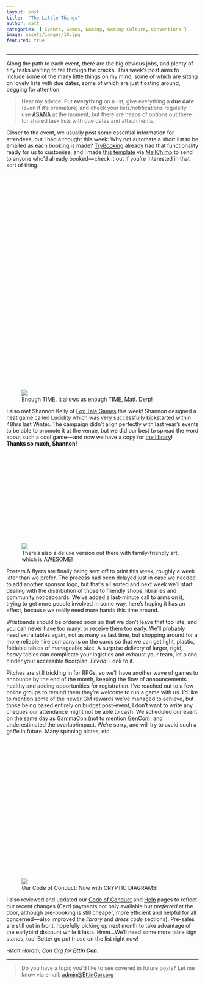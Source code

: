 ```yaml
---
layout: post
title:  "The Little Things"
author: matt
categories: [ Events, Games, Gaming, Gaming Culture, Conventions ]
image: assets/images/10.jpg
featured: true
---
```


<section name="db74" class="section section--body section--first"><div class="section-divider"><hr class="section-divider"></div><div class="section-content"><div class="section-inner sectionLayout--insetColumn"><p name="3e6d" id="3e6d" class="graf graf--p graf-after--h3">Along the path to each event, there are the big obvious jobs, and plenty of tiny tasks waiting to fall through the cracks. This week’s post aims to include some of the many little things on my mind, some of which are sitting on lovely lists with due dates, some of which are just floating around, begging for attention.</p><blockquote name="cff1" id="cff1" class="graf graf--blockquote graf-after--p">Hear my advice: Put <strong class="markup--strong markup--blockquote-strong">everything</strong> on a list, give everything a <strong class="markup--strong markup--blockquote-strong">due date</strong> (even if it’s premature) and check your lists/notifications regularly. I use <a href="http://asana.com" data-href="http://asana.com" class="markup--anchor markup--blockquote-anchor" rel="noopener" target="_blank">ASANA</a> at the moment, but there are heaps of options out there for shared task lists with due dates and attachments.</blockquote><p name="b0c7" id="b0c7" class="graf graf--p graf-after--blockquote">Closer to the event, we usually post some essential information for attendees, but I had a thought this week: Why not automate a short list to be emailed as each booking is made? <a href="http://TryBooking.com" data-href="http://TryBooking.com" class="markup--anchor markup--p-anchor" rel="noopener" target="_blank">TryBooking</a> already had that functionality ready for us to customise, and I made <a href="https://mailchi.mp/f295a3d5416e/ettin-con-attendee-guide" data-href="https://mailchi.mp/f295a3d5416e/ettin-con-attendee-guide" class="markup--anchor markup--p-anchor" rel="noopener" target="_blank">this template</a> via <a href="http://MailChimp.com" data-href="http://MailChimp.com" class="markup--anchor markup--p-anchor" rel="noopener" target="_blank">MailChimp</a> to send to anyone who’d already booked — check it out if you’re interested in that sort of thing.</p><figure name="33ee" id="33ee" class="graf graf--figure graf-after--p"><div class="aspectRatioPlaceholder is-locked" style="max-width: 700px; max-height: 935px;"><div class="aspectRatioPlaceholder-fill" style="padding-bottom: 133.6%;"></div><img class="graf-image" data-image-id="1*eboDYTzUHY220sh-oUTDYg.png" data-width="1229" data-height="1642" src="https://cdn-images-1.medium.com/max/800/1*eboDYTzUHY220sh-oUTDYg.png"></div><figcaption class="imageCaption">Enough TIME. It allows us enough TIME, Matt. Derp!</figcaption></figure><p name="b83f" id="b83f" class="graf graf--p graf-after--figure">I also met Shannon Kelly of <a href="http://foxtalegames.com/" data-href="http://foxtalegames.com/" class="markup--anchor markup--p-anchor" rel="noopener" target="_blank">Fox Tale Games</a> this week! Shannon designed a neat game called <a href="https://boardgamegeek.com/boardgame/222145/lucidity-six-sided-nightmares" data-href="https://boardgamegeek.com/boardgame/222145/lucidity-six-sided-nightmares" class="markup--anchor markup--p-anchor" rel="noopener" target="_blank">Lucidity</a> which was <a href="https://www.kickstarter.com/projects/foxtale/lucidity-six-sided-nightmares" data-href="https://www.kickstarter.com/projects/foxtale/lucidity-six-sided-nightmares" class="markup--anchor markup--p-anchor" rel="noopener" target="_blank">very successfully kickstarted</a> within 48hrs last Winter. The campaign didn’t align perfectly with last year’s events to be able to promote it at the venue, but we did our best to spread the word about such a cool game — and now we have a copy for <a href="http://EttinCon.org/library/lend.php" data-href="http://EttinCon.org/library/lend.php" class="markup--anchor markup--p-anchor" rel="noopener" target="_blank">the library</a>! <br><strong class="markup--strong markup--p-strong">Thanks so much, Shannon!</strong></p><figure name="dfa4" id="dfa4" class="graf graf--figure graf-after--p"><div class="aspectRatioPlaceholder is-locked" style="max-width: 600px; max-height: 338px;"><div class="aspectRatioPlaceholder-fill" style="padding-bottom: 56.3%;"></div><img class="graf-image" data-image-id="1*C2Z7xlumYKlDQF-PvrmqxA.jpeg" data-width="600" data-height="338" data-is-featured="true" src="https://cdn-images-1.medium.com/max/800/1*C2Z7xlumYKlDQF-PvrmqxA.jpeg"></div><figcaption class="imageCaption">There’s also a deluxe version out there with family-friendly art, which is AWESOME!</figcaption></figure><p name="a691" id="a691" class="graf graf--p graf-after--figure">Posters &amp; flyers are finally being sent off to print this week, roughly a week later than we prefer. The process had been delayed just in case we needed to add another sponsor logo, but that’s all sorted and next week we’ll start dealing with the distribution of those to friendly shops, libraries and community noticeboards. We’ve added a last-minute call to arms on it, trying to get more people involved in some way, here’s hoping it has an effect, because we really need more hands this time around.</p><p name="24f4" id="24f4" class="graf graf--p graf-after--p">Wristbands should be ordered soon so that we don’t leave that too late, and you can never have too many, or receive them too early. We’ll probably need extra tables again, not as many as last time, but shopping around for a more reliable hire company is on the cards so that we can get light, plastic, foldable tables of manageable size. A surprise delivery of larger, rigid, <em class="markup--em markup--p-em">heavy</em> tables can complicate your logistics and exhaust your team, let alone hinder your accessible floorplan. <em class="markup--em markup--p-em">Friend</em>: Look to it.</p><p name="d1d2" id="d1d2" class="graf graf--p graf-after--p">Pitches are still trickling in for RPGs, so we’ll have another wave of games to announce by the end of the month, keeping the flow of announcements healthy and adding opportunities for registration. I’ve reached out to a few online groups to remind them they’re welcome to run a game with us. I’d like to mention some of the newer GM rewards we’ve managed to achieve, but those being based entirely on budget post-event, I don’t want to write any cheques our attendance might not be able to cash. We scheduled our event on the same day as <a href="https://gammacon.org.au" data-href="https://gammacon.org.au" class="markup--anchor markup--p-anchor" rel="noopener" target="_blank">GammaCon</a> (not to mention <a href="http://gencon.com" data-href="http://gencon.com" class="markup--anchor markup--p-anchor" rel="noopener" target="_blank">GenCon</a>), and underestimated the overlap/impact. We’re sorry, and will try to avoid such a gaffe in future. Many spinning plates, etc.</p><figure name="53ba" id="53ba" class="graf graf--figure graf-after--p"><div class="aspectRatioPlaceholder is-locked" style="max-width: 700px; max-height: 598px;"><div class="aspectRatioPlaceholder-fill" style="padding-bottom: 85.5%;"></div><img class="graf-image" data-image-id="1*Lo0eMsm7xlnwt-U6TLjEyg.png" data-width="1735" data-height="1483" src="https://cdn-images-1.medium.com/max/800/1*Lo0eMsm7xlnwt-U6TLjEyg.png"></div><figcaption class="imageCaption">Our Code of Conduct: Now with CRYPTIC DIAGRAMS!</figcaption></figure><p name="916d" id="916d" class="graf graf--p graf-after--figure">I also reviewed and updated our <a href="https://EttinCon.org/conduct" data-href="https://EttinCon.org/conduct" class="markup--anchor markup--p-anchor" rel="noopener" target="_blank">Code of Conduct</a> and <a href="https://EttinCon.org/help" data-href="https://EttinCon.org/help" class="markup--anchor markup--p-anchor" rel="noopener" target="_blank">Help</a> pages to reflect our recent changes (Card payments not only available but <em class="markup--em markup--p-em">preferred</em> at the door, although pre-booking is still cheaper, more efficient and helpful for all concerned — also improved the <em class="markup--em markup--p-em">library</em> and <em class="markup--em markup--p-em">dress code</em> sections). Pre-sales are still out in front, hopefully picking up next month to take advantage of the earlybird discount while it lasts. Hmm…We’ll need some more table sign stands, too! Better go put those on the list right now!</p><p name="7c53" id="7c53" class="graf graf--p graf-after--p graf--trailing"><em class="markup--em markup--p-em">-Matt Horam, Con Org for </em><strong class="markup--strong markup--p-strong"><em class="markup--em markup--p-em">Ettin Con</em></strong><em class="markup--em markup--p-em">.</em></p></div></div></section><section name="a4e4" class="section section--body section--last"><div class="section-divider"><hr class="section-divider"></div><div class="section-content"><div class="section-inner sectionLayout--insetColumn"><blockquote name="b256" id="b256" class="graf graf--blockquote graf--leading graf--trailing">Do you have a topic you’d like to see covered in future posts? Let me know via email: <a href="mailto:admin@EttinCon.org" data-href="mailto:admin@EttinCon.org" class="markup--anchor markup--blockquote-anchor" target="_blank">admin@EttinCon.org</a></blockquote></div></div></section>
